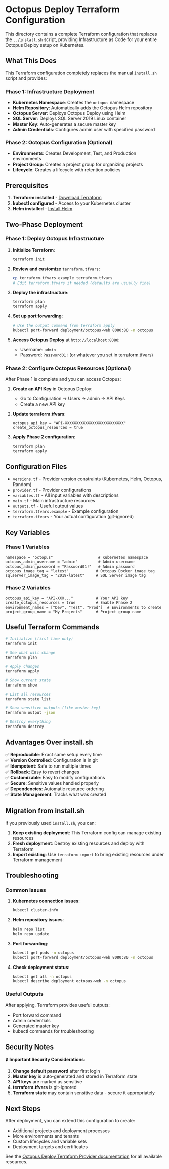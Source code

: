# Octopus Deploy Terraform Configuration

This directory contains a complete Terraform configuration that replaces the `../install.sh` script, providing Infrastructure as Code for your entire Octopus Deploy setup on Kubernetes.

## What This Does

This Terraform configuration completely replaces the manual `install.sh` script and provides:

### Phase 1: Infrastructure Deployment
- **Kubernetes Namespace**: Creates the `octopus` namespace
- **Helm Repository**: Automatically adds the Octopus Helm repository
- **Octopus Server**: Deploys Octopus Deploy using Helm
- **SQL Server**: Deploys SQL Server 2019 Linux container
- **Master Key**: Auto-generates a secure master key
- **Admin Credentials**: Configures admin user with specified password

### Phase 2: Octopus Configuration (Optional)
- **Environments**: Creates Development, Test, and Production environments
- **Project Group**: Creates a project group for organizing projects
- **Lifecycle**: Creates a lifecycle with retention policies

## Prerequisites

1. **Terraform installed** - [Download Terraform](https://www.terraform.io/downloads.html)
2. **kubectl configured** - Access to your Kubernetes cluster
3. **Helm installed** - [Install Helm](https://helm.sh/docs/intro/install/)

## Two-Phase Deployment

### Phase 1: Deploy Octopus Infrastructure

1. **Initialize Terraform**:
   ```bash
   terraform init
   ```

2. **Review and customize** `terraform.tfvars`:
   ```bash
   cp terraform.tfvars.example terraform.tfvars
   # Edit terraform.tfvars if needed (defaults are usually fine)
   ```

3. **Deploy the infrastructure**:
   ```bash
   terraform plan
   terraform apply
   ```

4. **Set up port forwarding**:
   ```bash
   # Use the output command from terraform apply
   kubectl port-forward deployment/octopus-web 8080:80 -n octopus
   ```

5. **Access Octopus Deploy** at `http://localhost:8080`:
   - Username: `admin`
   - Password: `Password01!` (or whatever you set in terraform.tfvars)

### Phase 2: Configure Octopus Resources (Optional)

After Phase 1 is complete and you can access Octopus:

1. **Create an API Key** in Octopus Deploy:
   - Go to Configuration → Users → admin → API Keys
   - Create a new API key

2. **Update terraform.tfvars**:
   ```hcl
   octopus_api_key = "API-XXXXXXXXXXXXXXXXXXXXXXXXXX"
   create_octopus_resources = true
   ```

3. **Apply Phase 2 configuration**:
   ```bash
   terraform plan
   terraform apply
   ```

## Configuration Files

- `versions.tf` - Provider version constraints (Kubernetes, Helm, Octopus, Random)
- `provider.tf` - Provider configurations
- `variables.tf` - All input variables with descriptions
- `main.tf` - Main infrastructure resources
- `outputs.tf` - Useful output values
- `terraform.tfvars.example` - Example configuration
- `terraform.tfvars` - Your actual configuration (git-ignored)

## Key Variables

### Phase 1 Variables
```hcl
namespace = "octopus"                    # Kubernetes namespace
octopus_admin_username = "admin"         # Admin username
octopus_admin_password = "Password01!"   # Admin password
octopus_image_tag = "latest"            # Octopus Docker image tag
sqlserver_image_tag = "2019-latest"     # SQL Server image tag
```

### Phase 2 Variables
```hcl
octopus_api_key = "API-XXX..."          # Your API key
create_octopus_resources = true         # Enable Phase 2
environment_names = ["Dev", "Test", "Prod"]  # Environments to create
project_group_name = "My Projects"      # Project group name
```

## Useful Terraform Commands

```bash
# Initialize (first time only)
terraform init

# See what will change
terraform plan

# Apply changes
terraform apply

# Show current state
terraform show

# List all resources
terraform state list

# Show sensitive outputs (like master key)
terraform output -json

# Destroy everything
terraform destroy
```

## Advantages Over install.sh

✅ **Reproducible**: Exact same setup every time  
✅ **Version Controlled**: Configuration is in git  
✅ **Idempotent**: Safe to run multiple times  
✅ **Rollback**: Easy to revert changes  
✅ **Customizable**: Easy to modify configurations  
✅ **Secure**: Sensitive values handled properly  
✅ **Dependencies**: Automatic resource ordering  
✅ **State Management**: Tracks what was created  

## Migration from install.sh

If you previously used `install.sh`, you can:

1. **Keep existing deployment**: This Terraform config can manage existing resources
2. **Fresh deployment**: Destroy existing resources and deploy with Terraform
3. **Import existing**: Use `terraform import` to bring existing resources under Terraform management

## Troubleshooting

### Common Issues

1. **Kubernetes connection issues**:
   ```bash
   kubectl cluster-info
   ```

2. **Helm repository issues**:
   ```bash
   helm repo list
   helm repo update
   ```

3. **Port forwarding**:
   ```bash
   kubectl get pods -n octopus
   kubectl port-forward deployment/octopus-web 8080:80 -n octopus
   ```

4. **Check deployment status**:
   ```bash
   kubectl get all -n octopus
   kubectl describe deployment octopus-web -n octopus
   ```

### Useful Outputs

After applying, Terraform provides useful outputs:
- Port forward command
- Admin credentials
- Generated master key
- kubectl commands for troubleshooting

## Security Notes

🔒 **Important Security Considerations**:

1. **Change default password** after first login
2. **Master key** is auto-generated and stored in Terraform state
3. **API keys** are marked as sensitive
4. **terraform.tfvars** is git-ignored
5. **Terraform state** may contain sensitive data - secure it appropriately

## Next Steps

After deployment, you can extend this configuration to create:
- Additional projects and deployment processes
- More environments and tenants
- Custom lifecycles and variable sets
- Deployment targets and certificates

See the [Octopus Deploy Terraform Provider documentation](https://registry.terraform.io/providers/OctopusDeployLabs/octopusdeploy/latest/docs) for all available resources.
